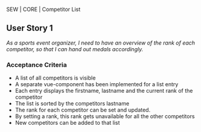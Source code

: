 SEW | CORE | Competitor List

## User Story 1
*As a sports event organizer, I need to have an overview of the rank of each competitor, so that I can hand out medals accordingly.*

### Acceptance Criteria
- A list of all competitors is visible
- A separate vue-component has been implemented for a list entry  
- Each entry displays the firstname, lastname and the current rank of the competitor
- The list is sorted by the competitors lastname
- The rank for each competitor can be set and updated.
- By setting a rank, this rank gets unavailable for all the other competitors
- New competitors can be added to that list
